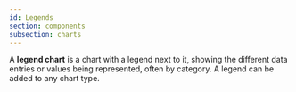 ```yaml
---
id: Legends
section: components
subsection: charts
---
```


A **legend chart** is a chart with a legend next to it, showing the different data entries or values being represented, often by category. A legend can be added to any chart type.